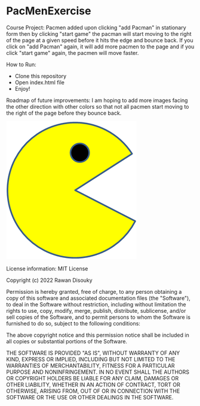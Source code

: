 # PacMenExercise
 Course Project: Pacmen added upon clicking "add Pacman" in stationary form then by clicking "start game" the pacman will start moving to the right of the page at a given speed before it hits the edge and bounce back. If you click on "add Pacman" again, it will add more pacmen to the page and if you click "start game" again, the pacmen will move faster.
 
How to Run: 
- Clone this repository
- Open index.html file
- Enjoy!

Roadmap of future improvements: I am hoping to add more images facing the other direction with other colors so that not all pacmen start moving to the right of the page before they bounce back.

![This is an image](https://github.com/rdisouky/PacMenExercise/blob/main/images/PacMan1.png)


License information: MIT License

Copyright (c) 2022 Rawan Disouky

Permission is hereby granted, free of charge, to any person obtaining a copy of this software and associated documentation files (the "Software"), to deal in the Software without restriction, including without limitation the rights to use, copy, modify, merge, publish, distribute, sublicense, and/or sell copies of the Software, and to permit persons to whom the Software is furnished to do so, subject to the following conditions:

The above copyright notice and this permission notice shall be included in all copies or substantial portions of the Software.

THE SOFTWARE IS PROVIDED "AS IS", WITHOUT WARRANTY OF ANY KIND, EXPRESS OR IMPLIED, INCLUDING BUT NOT LIMITED TO THE WARRANTIES OF MERCHANTABILITY, FITNESS FOR A PARTICULAR PURPOSE AND NONINFRINGEMENT. IN NO EVENT SHALL THE AUTHORS OR COPYRIGHT HOLDERS BE LIABLE FOR ANY CLAIM, DAMAGES OR OTHER LIABILITY, WHETHER IN AN ACTION OF CONTRACT, TORT OR OTHERWISE, ARISING FROM, OUT OF OR IN CONNECTION WITH THE SOFTWARE OR THE USE OR OTHER DEALINGS IN THE SOFTWARE. 
